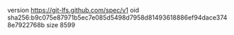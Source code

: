 version https://git-lfs.github.com/spec/v1
oid sha256:b9c075e87971b5ec7e085d5498d7958d81493618886ef94dace3748e7922768b
size 8599
